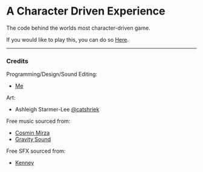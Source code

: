 # A Character Driven Experience
The code behind the worlds most character-driven game.

If you would like to play this, you can do so [Here](https://samson.itch.io/a-character-driven-experience).

---
### Credits

Programming/Design/Sound Editing:
- [Me](https://twitter.com/itisSamson)

Art:
- Ashleigh Starmer-Lee [@catshriek](https://twitter.com/catshriek)

Free music sourced from:
- [Cosmin Mirza](https://cosminmirza.com/)
- [Gravity Sound](https://www.gravitysound.studio/)

Free SFX sourced from:
- [Kenney](www.kenney.nl)
